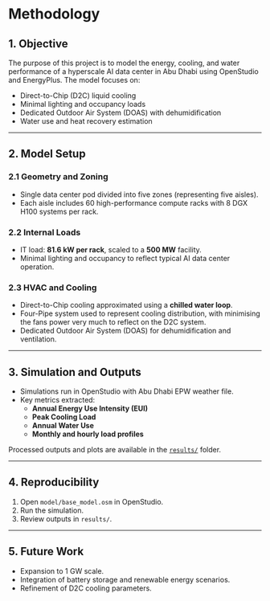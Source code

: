 # Methodology

## 1. Objective
The purpose of this project is to model the energy, cooling, and water performance of a hyperscale AI data center in Abu Dhabi using OpenStudio and EnergyPlus. The model focuses on:
- Direct-to-Chip (D2C) liquid cooling
- Minimal lighting and occupancy loads
- Dedicated Outdoor Air System (DOAS) with dehumidification
- Water use and heat recovery estimation

---

## 2. Model Setup
### 2.1 Geometry and Zoning
- Single data center pod divided into five zones (representing five aisles).
- Each aisle includes 60 high-performance compute racks with 8 DGX H100 systems per rack.

### 2.2 Internal Loads
- IT load: **81.6 kW per rack**, scaled to a **500 MW** facility.
- Minimal lighting and occupancy to reflect typical AI data center operation.

### 2.3 HVAC and Cooling
- Direct-to-Chip cooling approximated using a **chilled water loop**.
- Four-Pipe system used to represent cooling distribution, with minimising the fans power very much to reflect on the D2C system.
- Dedicated Outdoor Air System (DOAS) for dehumidification and ventilation.

---

## 3. Simulation and Outputs
- Simulations run in OpenStudio with Abu Dhabi EPW weather file.
- Key metrics extracted:
  - **Annual Energy Use Intensity (EUI)**
  - **Peak Cooling Load**
  - **Annual Water Use**
  - **Monthly and hourly load profiles**

Processed outputs and plots are available in the [`results/`](../results/) folder.

---

## 4. Reproducibility
1. Open `model/base_model.osm` in OpenStudio.
2. Run the simulation.
3. Review outputs in `results/`.

---

## 5. Future Work
- Expansion to 1 GW scale.
- Integration of battery storage and renewable energy scenarios.
- Refinement of D2C cooling parameters.

